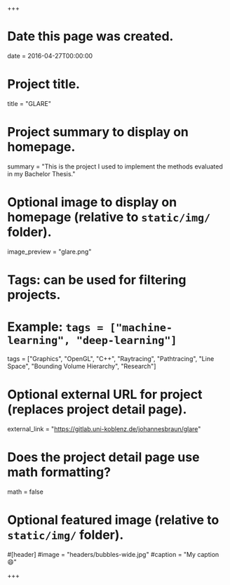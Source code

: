+++
# Date this page was created.
date = 2016-04-27T00:00:00

# Project title.
title = "GLARE"

# Project summary to display on homepage.
summary = "This is the project I used to implement the methods evaluated in my Bachelor Thesis."

# Optional image to display on homepage (relative to `static/img/` folder).
image_preview = "glare.png"

# Tags: can be used for filtering projects.
# Example: `tags = ["machine-learning", "deep-learning"]`
tags = ["Graphics", "OpenGL", "C++", "Raytracing", "Pathtracing", "Line Space", "Bounding Volume Hierarchy", "Research"]

# Optional external URL for project (replaces project detail page).
external_link = "https://gitlab.uni-koblenz.de/johannesbraun/glare"

# Does the project detail page use math formatting?
math = false

# Optional featured image (relative to `static/img/` folder).
#[header]
#image = "headers/bubbles-wide.jpg"
#caption = "My caption :smile:"

+++

